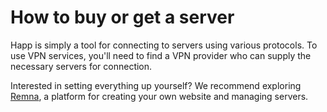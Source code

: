 # How to buy or get a server

Happ is simply a tool for connecting to servers using various protocols. To use VPN services, you'll need to find a VPN provider who can supply the necessary servers for connection.



Interested in setting everything up yourself? We recommend exploring [Remna](https://remna.st/), a platform for creating your own website and managing servers.
